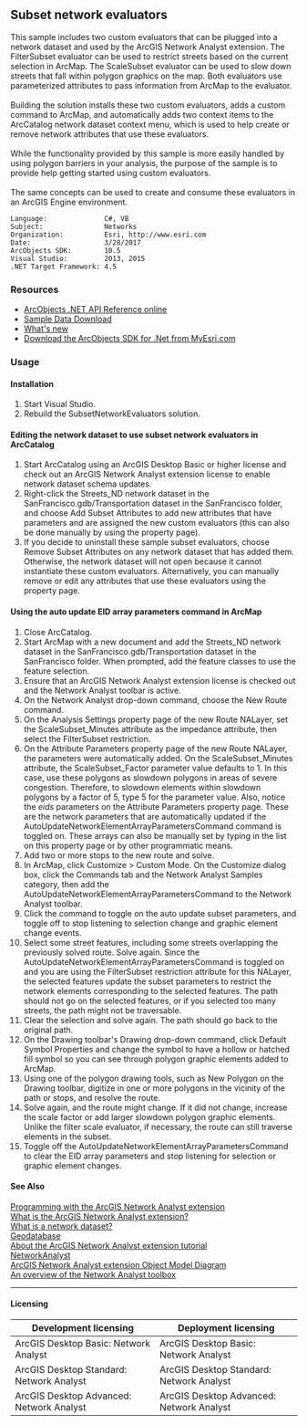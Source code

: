 ## Subset network evaluators

  <div xmlns="http://www.w3.org/1999/xhtml" xmlns:my="http://schemas.microsoft.com/office/infopath/2003/myXSD/2006-02-10T23:25:53">This sample includes two custom evaluators that can be plugged into a network dataset and used by the ArcGIS Network Analyst extension. The FilterSubset evaluator can be used to restrict streets based on the current selection in ArcMap. The ScaleSubset evaluator can be used to slow down streets that fall within polygon graphics on the map. Both evaluators use parameterized attributes to pass information from ArcMap to the evaluator. </div>
  <div xmlns="http://www.w3.org/1999/xhtml" xmlns:my="http://schemas.microsoft.com/office/infopath/2003/myXSD/2006-02-10T23:25:53"> </div>
  <div xmlns="http://www.w3.org/1999/xhtml" xmlns:my="http://schemas.microsoft.com/office/infopath/2003/myXSD/2006-02-10T23:25:53">Building the solution installs these two custom evaluators, adds a custom command to ArcMap, and automatically adds two context items to the ArcCatalog network dataset context menu, which is used to help create or remove network attributes that use these evaluators.</div>
  <div xmlns="http://www.w3.org/1999/xhtml" xmlns:my="http://schemas.microsoft.com/office/infopath/2003/myXSD/2006-02-10T23:25:53"> </div>
  <div xmlns="http://www.w3.org/1999/xhtml" xmlns:my="http://schemas.microsoft.com/office/infopath/2003/myXSD/2006-02-10T23:25:53">While the functionality provided by this sample is more easily handled by using polygon barriers in your analysis, the purpose of the sample is to provide help getting started using custom evaluators.</div>
  <div xmlns="http://www.w3.org/1999/xhtml" xmlns:my="http://schemas.microsoft.com/office/infopath/2003/myXSD/2006-02-10T23:25:53"> </div>
  <div xmlns="http://www.w3.org/1999/xhtml" xmlns:my="http://schemas.microsoft.com/office/infopath/2003/myXSD/2006-02-10T23:25:53">The same concepts can be used to create and consume these evaluators in an ArcGIS Engine environment. </div>  


<!-- TODO: Fill this section below with metadata about this sample-->
```
Language:              C#, VB
Subject:               Networks
Organization:          Esri, http://www.esri.com
Date:                  3/28/2017
ArcObjects SDK:        10.5
Visual Studio:         2013, 2015
.NET Target Framework: 4.5
```

### Resources

* [ArcObjects .NET API Reference online](http://desktop.arcgis.com/en/arcobjects/latest/net/webframe.htm)  
* [Sample Data Download](../../releases)  
* [What's new](http://desktop.arcgis.com/en/arcobjects/latest/net/webframe.htm#05247c04-bfd9-4e36-ae09-bc6e833c3b14.htm)  
* [Download the ArcObjects SDK for .Net from MyEsri.com](https://my.esri.com/)  

### Usage
#### Installation  
1. Start Visual Studio.  
1. Rebuild the SubsetNetworkEvaluators solution.  

#### Editing the network dataset to use subset network evaluators in ArcCatalog  
1. Start ArcCatalog using an ArcGIS Desktop Basic or higher license and check out an ArcGIS Network Analyst extension license to enable network dataset schema updates.  
1. Right-click the Streets_ND network dataset in the SanFrancisco.gdb/Transportation dataset in the SanFrancisco folder, and choose Add Subset Attributes to add new attributes that have parameters and are assigned the new custom evaluators (this can also be done manually by using the property page).  
1. If you decide to uninstall these sample subset evaluators, choose Remove Subset Attributes on any network dataset that has added them. Otherwise, the network dataset will not open because it cannot instantiate these custom evaluators. Alternatively, you can manually remove or edit any attributes that use these evaluators using the property page.  

#### Using the auto update EID array parameters command in ArcMap  
1. Close ArcCatalog.  
1. Start ArcMap with a new document and add the Streets_ND network dataset in the SanFrancisco.gdb/Transportation dataset in the SanFrancisco folder. When prompted, add the feature classes to use the feature selection.  
1. Ensure that an ArcGIS Network Analyst extension license is checked out and the Network Analyst toolbar is active.  
1. On the Network Analyst drop-down command, choose the New Route command.  
1. On the Analysis Settings property page of the new Route NALayer, set the ScaleSubset_Minutes attribute as the impedance attribute, then select the FilterSubset restriction.  
1. On the Attribute Parameters property page of the new Route NALayer, the parameters were automatically added. On the ScaleSubset_Minutes attribute, the ScaleSubset_Factor parameter value defaults to 1. In this case, use these polygons as slowdown polygons in areas of severe congestion. Therefore, to slowdown elements within slowdown polygons by a factor of 5, type 5 for the parameter value. Also, notice the *_eids_* parameters on the Attribute Parameters property page. These are the network parameters that are automatically updated if the AutoUpdateNetworkElementArrayParametersCommand command is toggled on. These arrays can also be manually set by typing in the list on this property page or by other programmatic means.  
1. Add two or more stops to the new route and solve.  
1. In ArcMap, click Customize > Custom Mode. On the Customize dialog box, click the Commands tab and the Network Analyst Samples category, then add the AutoUpdateNetworkElementArrayParametersCommand to the Network Analyst toolbar.  
1. Click the command to toggle on the auto update subset parameters, and toggle off to stop listening to selection change and graphic element change events.  
1. Select some street features, including some streets overlapping the previously solved route. Solve again. Since the AutoUpdateNetworkElementArrayParametersCommand is toggled on and you are using the FilterSubset restriction attribute for this NALayer, the selected features update the subset parameters to restrict the network elements corresponding to the selected features. The path should not go on the selected features, or if you selected too many streets, the path might not be traversable.  
1. Clear the selection and solve again. The path should go back to the original path.  
1. On the Drawing toolbar's Drawing drop-down command, click Default Symbol Properties and change the symbol to have a hollow or hatched fill symbol so you can see through polygon graphic elements added to ArcMap.  
1. Using one of the polygon drawing tools, such as New Polygon on the Drawing toolbar, digitize in one or more polygons in the vicinity of the path or stops, and resolve the route.  
1. Solve again, and the route might change. If it did not change, increase the scale factor or add larger slowdown polygon graphic elements. Unlike the filter scale evaluator, if necessary, the route can still traverse elements in the subset.  
1. Toggle off the AutoUpdateNetworkElementArrayParametersCommand to clear the EID array parameters and stop listening for selection or graphic element changes.  







#### See Also  
[Programming with the ArcGIS Network Analyst extension](http://desktop.arcgis.com/search/?q=Programming%20with%20the%20ArcGIS%20Network%20Analyst%20extension&p=0&language=en&product=arcobjects-sdk-dotnet&version=&n=15&collection=help)  
[What is the ArcGIS Network Analyst extension?](http://desktop.arcgis.com/search/?q=What%20is%20the%20ArcGIS%20Network%20Analyst%20extension%3F&p=0&language=en&product=arcobjects-sdk-dotnet&version=&n=15&collection=help)  
[What is a network dataset?](http://desktop.arcgis.com/search/?q=What%20is%20a%20network%20dataset%3F&p=0&language=en&product=arcobjects-sdk-dotnet&version=&n=15&collection=help)  
[Geodatabase](http://desktop.arcgis.com/search/?q=Geodatabase&p=0&language=en&product=arcobjects-sdk-dotnet&version=&n=15&collection=help)  
[About the ArcGIS Network Analyst extension tutorial](http://desktop.arcgis.com/search/?q=About%20the%20ArcGIS%20Network%20Analyst%20extension%20tutorial&p=0&language=en&product=arcobjects-sdk-dotnet&version=&n=15&collection=help)  
[NetworkAnalyst](http://desktop.arcgis.com/search/?q=NetworkAnalyst&p=0&language=en&product=arcobjects-sdk-dotnet&version=&n=15&collection=help)  
[ArcGIS Network Analyst extension Object Model Diagram](http://desktop.arcgis.com/search/?q=ArcGIS%20Network%20Analyst%20extension%20Object%20Model%20Diagram&p=0&language=en&product=arcobjects-sdk-dotnet&version=&n=15&collection=help)  
[An overview of the Network Analyst toolbox](http://desktop.arcgis.com/search/?q=An%20overview%20of%20the%20Network%20Analyst%20toolbox&p=0&language=en&product=arcobjects-sdk-dotnet&version=&n=15&collection=help)  


---------------------------------

#### Licensing  
| Development licensing | Deployment licensing | 
| ------------- | ------------- | 
| ArcGIS Desktop Basic: Network Analyst | ArcGIS Desktop Basic: Network Analyst |  
| ArcGIS Desktop Standard: Network Analyst | ArcGIS Desktop Standard: Network Analyst |  
| ArcGIS Desktop Advanced: Network Analyst | ArcGIS Desktop Advanced: Network Analyst |  


